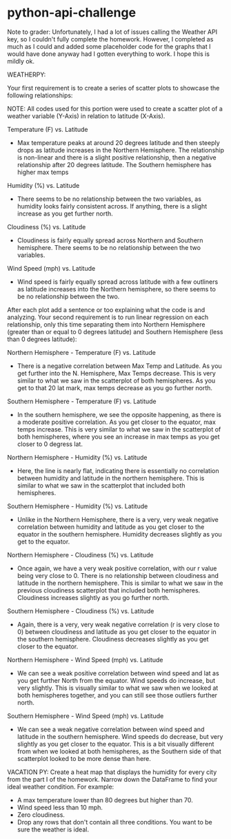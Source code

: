 # python-api-challenge

Note to grader: Unfortunately, I had a lot of issues calling the Weather API key, so I couldn't fully complete the homework. However, I completed as much as I could and added some placeholder code for the graphs that I would have done anyway had I gotten everything to work. I hope this is mildly ok.


WEATHERPY:

Your first requirement is to create a series of scatter plots to showcase the following relationships:

NOTE: All codes used for this portion were used to create a scatter plot of a weather variable (Y-Axis) in relation to latitude (X-Axis).

Temperature (F) vs. Latitude
- Max temperature peaks at around 20 degrees latitude and then steeply drops as latitude increases in the Northern Hemisphere. The relationship is non-linear and there is a slight positive relationship, then a negative relationship after 20 degrees latitude. The Southern hemisphere has higher max temps

Humidity (%) vs. Latitude
- There seems to be no relationship between the two variables, as humidity looks fairly consistent across. If anything, there is a slight increase as you get further north.

Cloudiness (%) vs. Latitude
- Cloudiness is fairly equally spread across Northern and Southern hemisphere. There seems to be no relationship between the two variables.

Wind Speed (mph) vs. Latitude
- Wind speed is fairly equally spread across latitude with a few outliners as latitude increases into the Northern hemisphere, so there seems to be no relationship between the two.

After each plot add a sentence or too explaining what the code is and analyzing.
Your second requirement is to run linear regression on each relationship, only this time separating them into Northern Hemisphere (greater than or equal to 0 degrees latitude) and Southern Hemisphere (less than 0 degrees latitude):

Northern Hemisphere - Temperature (F) vs. Latitude
- There is a negative correlation between Max Temp and Latitude. As you get further into the N. Hemisphere, Max Temps decrease. This is very similar to what we saw in the scatterplot of both hemispheres. As you get to that 20 lat mark, max temps decrease as you go further north.

Southern Hemisphere - Temperature (F) vs. Latitude
- In the southern hemisphere, we see the opposite happening, as there is a moderate positive correlation. As you get closer to the equator, max temps increase. This is very similar to what we saw in the scatterplot of both hemispheres, where you see an increase in max temps as you get closer to 0 degress lat.

Northern Hemisphere - Humidity (%) vs. Latitude
- Here, the line is nearly flat, indicating there is essentially no correlation between humidity and latitude in the northern hemisphere. This is similar to what we saw in the scatterplot that included both hemispheres.

Southern Hemisphere - Humidity (%) vs. Latitude
- Unlike in the Northern Hemisphere, there is a very, very weak negative correlation between humidity and latitude as you get closer to the equator in the southern hemisphere. Humidity decreases slightly as you get to the equator.

Northern Hemisphere - Cloudiness (%) vs. Latitude
- Once again, we have a very weak positive correlation, with our r value being very close to 0. There is no relationship between cloudiness and latitude in the northern hemisphere. This is similar to what we saw in the previous cloudiness scatterplot that included both hemispheres. Cloudiness increases slightly as you go further north.

Southern Hemisphere - Cloudiness (%) vs. Latitude
- Again, there is a very, very weak negative correlation (r is very close to 0) between cloudiness and latitude as you get closer to the equator in the southern hemisphere. Cloudiness decreases slightly as you get closer to the equator.

Northern Hemisphere - Wind Speed (mph) vs. Latitude
- We can see a weak positive correlation between wind speed and lat as you get further North from the equator. Wind speeds do increase, but very slightly. This is visually similar to what we saw when we looked at both hemispheres together, and you can still see those outliers further north.

Southern Hemisphere - Wind Speed (mph) vs. Latitude
- We can see a weak negative correlation between wind speed and latitude in the southern hemisphere. Wind speeds do decrease, but very slightly as you get closer to the equator. This is a bit visually different from when we looked at both hemispheres, as the Southern side of that scatterplot looked to be more dense than here.

VACATION PY:
Create a heat map that displays the humidity for every city from the part I of the homework.
Narrow down the DataFrame to find your ideal weather condition. For example:
- A max temperature lower than 80 degrees but higher than 70.
- Wind speed less than 10 mph.
- Zero cloudiness.
- Drop any rows that don't contain all three conditions. You want to be sure the weather is ideal.